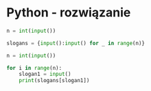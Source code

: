 # Python - rozwiązanie

```python linenums="1"
n = int(input())

slogans = {input():input() for _ in range(n)}

n = int(input())

for i in range(n):
    slogan1 = input()
    print(slogans[slogan1])
```

